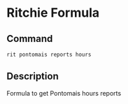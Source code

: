 # Ritchie Formula

## Command

```bash
rit pontomais reports hours
```

## Description

Formula to get Pontomais hours reports
